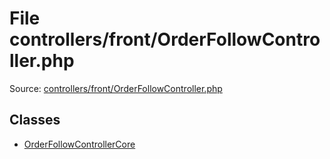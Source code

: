 File controllers/front/OrderFollowController.php
=========
Source: [controllers/front/OrderFollowController.php](https://github.com/PrestaShop/PrestaShop/blob/1.6.1.1/controllers/front/OrderFollowController.php)


Classes
-------

* [OrderFollowControllerCore](class.OrderFollowControllerCore.md)


